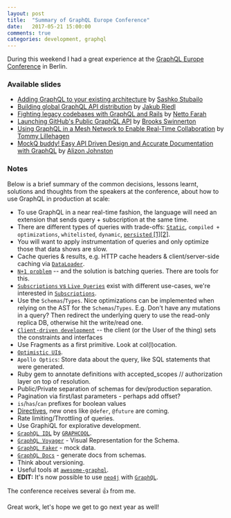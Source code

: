 ```yaml
---
layout: post
title:  "Summary of GraphQL Europe Conference"
date:   2017-05-21 15:00:00
comments: true
categories: development, graphql
---
```


During this weekend I had a great experience at the [GraphQL Europe Conference](https://graphql-europe.org) in Berlin.

### **Available slides**
* [Adding GraphQL to your existing architecture](https://www.slideshare.net/sashko1/adding-graphql-to-your-existing-architecture) by [Sashko Stubailo](https://twitter.com/stubailo)
* [Building global GraphQL API distribution](https://www.slideshare.net/JakubRiedl/graphql-distribution) by [Jakub Riedl](https://twitter.com/jakubriedl)
* [Fighting legacy codebases with GraphQL and Rails](https://speakerdeck.com/nettofarah/rescuing-legacy-codebases-with-graphql-1) by [Netto Farah](https://twitter.com/nettofarah)
* [Launching GitHub's Public GraphQL API](https://speakerdeck.com/bswinnerton/launching-githubs-public-graphql-api) by [Brooks Swinnerton](https://twitter.com/bswinnerton)
* [Using GraphQL in a Mesh Network to Enable Real-Time Collaboration](https://drive.google.com/file/d/0BwHmsxco56hyRkxTQ2pVbEs2ZnM/view) by [Tommy Lillehagen](https://twitter.com/tommylil)
* [MockQ buddy! Easy API Driven Design and Accurate Documentation with GraphQL](https://docs.google.com/presentation/d/1MXV33k7SZhDAyhbaobVXF41hmEoRQ84scJPaSR4qMU4/pub?start=false&loop=false&delayms=3000&slide=id.p) by [Alizon Johnston](https://twitter.com/AlizonJohnston)


### **Notes**
Below is a brief summary of the common decisions, lessons learnt, solutions and thoughts from the speakers at the conference, about how to use GraphQL in production at scale:

* To use GraphQL in a near real-time fashion, the language will need an extension that sends query + subscription at the same time.
* There are different types of queries with trade-offs: [`Static`](https://dev-blog.apollodata.com/5-benefits-of-static-graphql-queries-b7fa90b0b69a), `compiled + optimizations`, `whitelisted`, `dynamic`, [`persisted` [1]](https://dev-blog.apollodata.com/persisted-graphql-queries-with-apollo-client-119fd7e6bba5)[[2]](https://docs.scaphold.io/tutorials/persisted-queries/).
* You will want to apply instrumentation of queries and only optimize those that data shows are slow.
* Cache queries & results, e.g. HTTP cache headers & client/server-side caching via [`DataLoader`](https://github.com/facebook/dataloader).
* [`N+1 problem`](https://speakerdeck.com/player/6f865a0318c5442f9ee191b4166e48d3?slide=38#) -- and the solution is batching queries. There are tools for this.
* [`Subscriptions` vs `Live Queries`](http://graphql.org/blog/subscriptions-in-graphql-and-relay/) exist with different use-cases, we're interested in [`Subscriptions`](http://facebook.github.io/graphql/#sec-Subscription).
* Use the `Schemas`/`Types`. Nice optimizations can be implemented when relying on the AST for the `Schemas`/`Types`. E.g. Don't have any mutations in a query? Then redirect the underlying query to use the read-only replica DB, otherwise hit the write/read one.
* [`Client-driven development`](https://dev-blog.apollodata.com/graphql-at-facebook-by-dan-schafer-38d65ef075af) -- the client (or the User of the thing) sets the constraints and interfaces
* Use Fragments as a first primitive. Look at col(l)ocation.
* [`Optimistic UI`s](https://uxplanet.org/optimistic-1000-34d9eefe4c05).
* `Apollo Optics`: Store data about the query, like SQL statements that were generated.
* Ruby gem to annotate definitions with accepted_scopes // authorization layer on top of resolution.
* Public/Private separation of schemas for dev/production separation.
* Pagination via first/last parameters - perhaps add offset?
* `is`/`has`/`can` prefixes for boolean values
* [Directives], new ones like `@defer`, `@future` are coming.
* Rate limiting/Throttling of queries.
* Use GraphiQL for explorative development.
* [`GraphQL IDL`](https://www.graph.cool/docs/faq/graphql-idl-schema-definition-language-kr84dktnp0/) by [`GRAPHCOOL`](https://graph.cool).
* [`GraphQL Voyager`](https://github.com/APIs-guru/graphql-voyager) - Visual Representation for the Schema.
* [`GraphQL Faker`](https://github.com/APIs-guru/graphql-faker) - mock data.
* [`GraphQL Docs`](https://graphql-docs.com) - generate docs from schemas.
* Think about versioning.
* Useful tools at [`awesome-graphql`](https://github.com/chentsulin/awesome-graphql).
* **EDIT:** It's now possible to use [`neo4j`](https://neo4j.com/developer/graphql/) with [`GraphQL`](http://graphql.org).

The conference receives several 👍 from me. 

Great work, let's hope we get to go next year as well!

[Directives]: http://facebook.github.io/graphql/#sec-Type-System.Directives